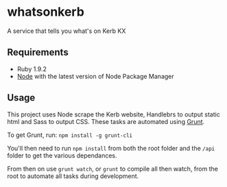 whatsonkerb
===========

A service that tells you what's on Kerb KX

## Requirements
* Ruby 1.9.2
* [Node](nodejs.org) with the latest version of Node Package Manager

## Usage

This project uses Node scrape the Kerb website, Handlebrs to output static html and Sass to output CSS. These tasks are automated using [Grunt](http://gruntjs.com/).

To get Grunt, run: `npm install -g grunt-cli`

You'll then need to run `npm install` from both the root folder and the `/api` folder to get the various dependances.

From then on use `grunt watch`, or `grunt` to compile all then watch, from the root to automate all tasks during development.